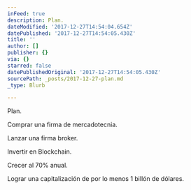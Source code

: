 ```yaml
---
inFeed: true
description: Plan.
dateModified: '2017-12-27T14:54:04.654Z'
datePublished: '2017-12-27T14:54:05.430Z'
title: ''
author: []
publisher: {}
via: {}
starred: false
datePublishedOriginal: '2017-12-27T14:54:05.430Z'
sourcePath: _posts/2017-12-27-plan.md
_type: Blurb

---
```

Plan.

Comprar una firma de mercadotecnia.

Lanzar una firma broker.

Invertir en Blockchain.

Crecer al 70% anual.

Lograr una capitalización de por lo menos 1 billón de dólares.